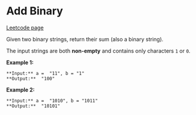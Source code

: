 # Add Binary
[Leetcode page](https://leetcode.com/problems/add-binary/description)

Given two binary strings, return their sum (also a binary string).

The input strings are both **non-empty** and contains only characters `1` or
`0`.

**Example 1:**

    
    
    **Input:** a =  "11", b = "1"
    **Output:**  "100"

**Example 2:**

    
    
    **Input:** a =  "1010", b = "1011"
    **Output:**  "10101"

